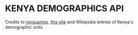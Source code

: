 # KENYA DEMOGRAPHICS API
Credits to <a href="https://github.com/njoguamos/kenya-demographics-units">njoguamos</a>, <a href="https://geo.mycyber.org/kenya" target="_blank">this site</a> and Wikipedia entries of Kenya's demographic units
